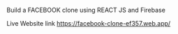 Build a FACEBOOK clone using REACT JS and Firebase




Live Website link
https://facebook-clone-ef357.web.app/
